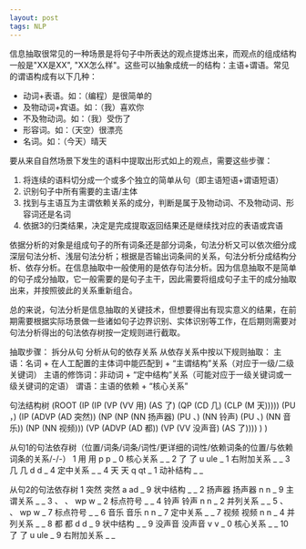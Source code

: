 ```yaml
---
layout: post
tags: NLP
---
```


信息抽取很常见的一种场景是将句子中所表达的观点提炼出来，而观点的组成结构一般是"XX是XX", "XX怎么样"。这些可以抽象成统一的结构：主语+谓语。常见的谓语构成有以下几种：

- 动词+表语。如：（编程）是很简单的
- 及物动词+宾语。如：（我）喜欢你
- 不及物动词。如：（我）受伤了
- 形容词。如：（天空）很漂亮
- 名词。如：（今天）晴天

要从来自自然场景下发生的语料中提取出形式如上的观点，需要这些步骤：

1. 将连续的语料切分成一个或多个独立的简单从句（即主语短语+谓语短语）
2. 识别句子中所有需要的主语/主体
3. 找到与主语互为主谓依赖关系的成分，判断是属于及物动词、不及物动词、形容词还是名词
4. 依据3的归类结果，决定是完成提取返回结果还是继续找对应的表语或宾语


依据分析的对象是组成句子的所有词条还是部分词条，句法分析又可以依次细分成深层句法分析、浅层句法分析；根据是否输出词条间的关系，句法分析分成结构分析、依存分析。在信息抽取中一般使用的是依存句法分析。因为信息抽取不是简单的句子成分抽取，它一般需要的是句子主干，因此需要将组成句子主干的成分抽取出来，并按照彼此的关系重新组合。

总的来说，句法分析是信息抽取的关键技术，但想要得出有现实意义的结果，在前期需要根据实际场景做一些诸如句子边界识别、实体识别等工作，在后期则需要对句法分析得出的句法依存树按一定规则进行截取。

抽取步骤：
拆分从句
分析从句的依存关系
从依存关系中按以下规则抽取：
主语：名词 + 在人工配置的主体词中能匹配到 + “主谓结构”关系（对应于一级/二级关键词）
主语的修饰词：非动词 + “定中结构”关系（可能对应于一级关键词或一级关键词的定语）
谓语：主语的依赖 + “核心关系”

句法结构树
(ROOT
	(IP
		(IP (VP (VV 用) (AS 了) (QP (CD 几) (CLP (M 天))))) (PU ，)
		(IP (ADVP (AD 突然)) (NP (NP (NN 扬声器) (PU 、) (NN 铃声) (PU 、) (NN 音乐)) (NP (NN 视频))) (VP (ADVP (AD 都)) (VP (VV 没声音) (AS 了))))
	)
)

从句1的句法依存树（位置/词条/词条/词性/更详细的词性/依赖词条的位置/与依赖词条的关系/-/-）
1  用  用  p  p  _  0  核心关系  _  _
2  了  了  u  ule  _  1  右附加关系  _  _
3  几  几  d  d  _  4  定中关系  _  _
4  天  天  q  qt  _  1  动补结构  _  _

从句2的句法依存树
1  突然  突然  a  ad  _  9  状中结构  _  _
2  扬声器  扬声器  n  n  _  9  主谓关系  _  _
3  、  、  wp  w  _  2  标点符号  _  _
4  铃声  铃声  n  n  _  2  并列关系  _  _
5  、  、  wp  w  _  7  标点符号  _  _
6  音乐  音乐  n  n  _  7  定中关系  _  _
7  视频  视频  n  n  _  4  并列关系  _  _
8  都  都  d  d  _  9  状中结构  _  _
9  没声音  没声音  v  v  _  0  核心关系  _  _
10  了  了  u  ule  _  9  右附加关系  _  _


